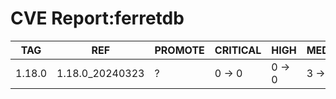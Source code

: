 # CVE Report:ferretdb
|  TAG   |       REF       | PROMOTE | CRITICAL |  HIGH  | MEDIUM |  LOW   | UNKNOWN |
|--------|-----------------|---------|----------|--------|--------|--------|---------|
| 1.18.0 | 1.18.0_20240323 | ?       | 0 -> 0   | 0 -> 0 | 3 -> 3 | 0 -> 0 | 0 -> 0  |
